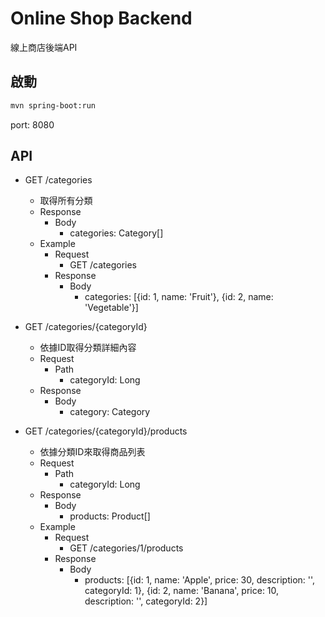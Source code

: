 # Online Shop Backend
線上商店後端API

## 啟動
```bash
mvn spring-boot:run
```
port: 8080

## API
- GET /categories
  - 取得所有分類
  - Response
    - Body
      - categories: Category[]
  - Example
    - Request
      - GET /categories
    - Response
      - Body
        - categories: [{id: 1, name: 'Fruit'}, {id: 2, name: 'Vegetable'}]

- GET /categories/{categoryId}
  - 依據ID取得分類詳細內容
  - Request
    - Path
      - categoryId: Long
  - Response
    - Body
      - category: Category

- GET /categories/{categoryId}/products
  - 依據分類ID來取得商品列表
  - Request
    - Path
      - categoryId: Long
  - Response
    - Body
      - products: Product[]
  - Example
    - Request
      - GET /categories/1/products
    - Response
      - Body
        - products: [{id: 1, name: 'Apple', price: 30, description: '', categoryId: 1}, {id: 2, name: 'Banana', price: 10, description: '', categoryId: 2}]